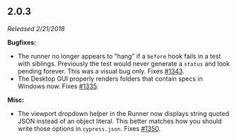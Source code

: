 ## 2.0.3

_Released 2/21/2018_

**Bugfixes:**

- The runner no longer appears to "hang" if a `before` hook fails in a test with siblings. Previously the test would never generate a `status` and look pending forever. This was a visual bug only. Fixes [#1343](https://github.com/cypress-io/cypress/issues/1343).
- The Desktop GUI properly renders folders that contain specs in Windows now. Fixes [#1335](https://github.com/cypress-io/cypress/issues/1335).

**Misc:**

- The viewport dropdown helper in the Runner now displays string quoted JSON instead of an object literal. This better matches how you should write those options in `cypress.json`. Fixes [#1350](https://github.com/cypress-io/cypress/issues/1350).
